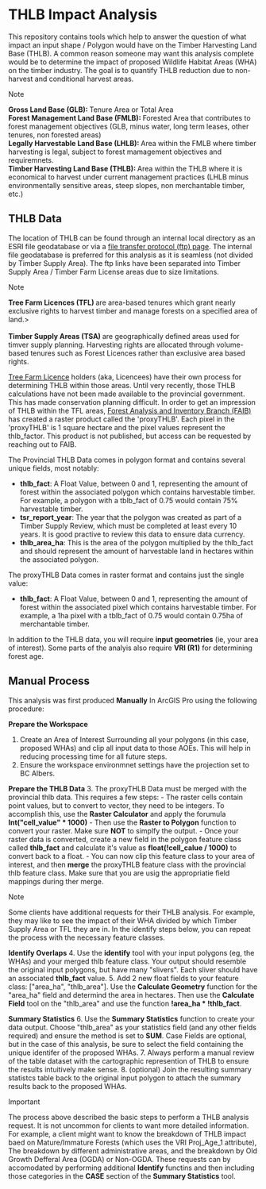 # THLB Impact Analysis
This repository contains tools which help to answer the question of what impact
an input shape / Polygon would have on the Timber Harvesting Land Base (THLB). A 
common reason someone may want this analysis complete would be to determine the 
impact of proposed Wildlife Habitat Areas (WHA) on the timber industry. The 
goal is to quantify THLB reduction due to non-harvest and conditional harvest 
areas.

>[!Note]
><strong>Gross Land Base (GLB): </strong>Tenure Area or Total Area<br />
><strong>Forest Management Land Base (FMLB): </strong>Forested Area that contributes to forest management objectives (GLB, minus water, long term leases, other tenures, non forested areas)<br />
><strong>Legally Harvestable Land Base (LHLB): </strong>Area within the FMLB where timber harvesting is legal, subject to forest mamagement objectives and requiremnets. <br />
><strong>Timber Harvesting Land Base (THLB): </strong>Area within the THLB where it is economical to harvest under current management practices (LHLB minus environmentally sensitive areas, steep slopes, non merchantable timber, etc.)

## THLB Data
The location of THLB can be found through an internal local directory as an ESRI
file geodatabase or via a [file transfer protocol (ftp) page](https://www.for.gov.bc.ca/ftp/HTS/external/!publish/DataCatalogue_FAIB_Data/THLB/). The internal file geodatabase is preferred for this analysis as it is
seamless (not divided by Timber Supply Area). The ftp links have been separated 
into Timber Supply Area / Timber Farm License areas due to size limitations. 

>[!Note]
><strong>Tree Farm Licences (TFL) </strong>are area-based tenures which grant nearly exclusive rights to harvest timber and manage forests on a specified area of land.><br />
><br />
><strong>Timber Supply Areas (TSA) </strong>are geographically defined areas used for timver supply planning. Harvesting rights are allocated through volume-based tenures such as Forest Licences rather than exclusive area based rights. 
><br />

[Tree Farm Licence](https://www2.gov.bc.ca/gov/content/industry/forestry/forest-tenures/timber-harvesting-rights/tfl) holders (aka, Licencees) have their own process for determining THLB within those areas. Until very recently, those THLB calculations have not been made available to the provincial government. This has made conservation planning difficult. In order to get an impression of THLB within the TFL areas, [Forest Analysis and Inventory Branch (FAIB)](https://www2.gov.bc.ca/gov/content/industry/forestry/managing-our-forest-resources/forest-inventory) has created a raster product called the 'proxyTHLB'. Each pixel in the 'proxyTHLB' is 1 square hectare and the pixel values represent the thlb_factor. This product is not published, but access can be requested by reaching out to FAIB.

The Provincial THLB Data comes in polygon format and contains several unique fields, most notably:
- **thlb_fact**: A Float Value, between 0 and 1, representing the amount of forest within the associated polygon which contains harvestable timber. For example, a polygon with a tblb_fact of 0.75 would contain 75% harvestable timber.
- **tsr_report_year**: The year that the polygon was created as part of a Timber Supply Review, which must be completed at least every 10 years. It is good practive to review this data to ensure data currency.
- **thlb_area_ha**: This is the area of the polygon multiplied by the thlb_fact and should represent the amount of harvestable land in hectares within the associated polygon.

The proxyTHLB Data comes in raster format and contains just the single value:
- **thlb_fact**: A Float Value, between 0 and 1, representing the amount of forest within the associated pixel which contains harvestable timber. For example, a 1ha pixel with a tblb_fact of 0.75 would contain 0.75ha of merchantable timber.

In addition to the THLB data, you will require **input geometries** (ie, your
area of interest). Some parts of the analyis also require **VRI (R1)** for determining forest age. 

## Manual Process
This analysis was first produced **Manually** In ArcGIS Pro using the following 
procedure:

**Prepare the Workspace**
1. Create an Area of Interest Surrounding all your polygons (in this case, proposed WHAs) and clip all input data to those AOEs. This will help in reducing processing time for all future steps.
2. Ensure the workspace environmnet settings have the projection set to BC Albers.

**Prepare the THLB Data**
3. The proxyTHLB Data must be merged with the provincial thlb data. This requires a few steps:
    - The raster cells contain point values, but to convert to vector, they need to be integers. To accomplish this, use the **Raster Calculator** and apply the forumula **Int("cell_value" * 1000)**
    - Then use the **Raster to Polygon** function to convert your raster. Make sure **NOT** to simplfy the output. 
    - Once your raster data is converted, create a new field in the polygon feature class called **thlb_fact** and calculate it's value as **float(!cell_calue / 1000)** to convert back to a float.
    - You can now clip this feature class to your area of interest, and then **merge** the proxyTHLB feature class with the provincial thlb feature class. Make sure that you are usig the appropriatie field mappings during ther merge.

>[!Note]
>Some clients have additional requests for their THLB analysis. For example, they may like to see the impact of their WHA divided by which Timber Supply Area or TFL they are in. In the identify steps below, you can repeat the process with the necessary feature classes. 

**Identify Overlaps**
4. Use the **identify** tool with your input polygons (eg, the WHAs) and your merged thlb feature class. Your output should resemble the original input polygons, but have many "slivers". Each sliver should have an associated **thlb_fact** value. 
5. Add 2 new float fields to your feature class: ["area_ha", "thlb_area"]. Use the **Calculate Geometry** function for the "area_ha" field and determind the area in hectares. Then use the **Calculate Field** tool on the "thlb_area" and use the function **!area_ha * !thlb_fact**. 

**Summary Statistics**
6. Use the **Summary Statistics** function to create your data output. Choose "thlb_area" as your statistics field (and any other fields required) and ensure the method is set to **SUM**. Case Fields are optional, but in the case of this analysis, be sure to select the field containing the unique identifer of the proposed WHAs. 
7. Always perform a manual review of the table dataset with the cartographic represention of THLB to ensure the results intuitively make sense. 
8. (optional) Join the resulting summary statistcs table back to the original input polygon to attach the summary results back to the proposed WHAs.

>[!Important]
>The process above described the basic steps to perform a THLB analysis request. It is not uncommon for clients to want more detailed information. For example, a client might want to know the breakdown of THLB impact baed on Mature/Immature Forests (which uses the VRI Proj_Age_1 attribute), The breakdown by different administrative areas, and the breakdown by Old Growth Defferal Area (OGDA) or Non-OGDA. These requests can by accomodated by performing additional **Identify** functins and then including those categories in the **CASE** section of the **Summary Statistics** tool.

<!-- 
- Sapsucker
- Williams Sapsucker, At-
- THLB, designed based on the habitat attributes
- Going into forest consultated and going into THLB Impacts
- Trying to go in with our own numbers
- Timber Supply Impact

- Proposed, Within the Proposed WHA Just within the Kootenay Boundary
WHSE_WILDLIFE_MANAGEMENT.WCP_WHA_PROPOSED_SP, refer to the proposal to see the numbers needed to run
4-140, 4-347 to 4-378


- Scripted
- Mostly in the Boundary TSA, One is in the Cranbrook, and some in the 

- Splitting out the THLB into Mature and Immature, 
- Map Product
- Just an Excel File summarizing the in the 

- Immature, Mature, Total
- Each Row
- Merchantable Timber
- Look into it, 
- 
- Timeline, May 23rd for Turnaround time,


- Want to know how much, a bunch of these polygons overlap with old growth deferral areas
- Not legal,  
- So how 


Categories, Hectares
Immature, Mature, Immature-OGMA, Mature OGMA, Total


4-140
4-347-4-378

Connect with Will Burt regarding Mature/ Immature Discrete Classes (80 years?)

Look into Why so many of the WHAs are not in the THLB
- 

WHSE_FOREST_VEGETATION.OGSR_SUPPRTD_OG_HRVST_DFRL_SP

Asb about THLB that exists, but not classified as Mature/Immature (IE, not in the VRI)

Ask Will who has access to upload proposed WHAs

Old Growth Strategic Review, Separate from OGMAs, maybe done by FAIB, Tried to identify all the ogam, and certain priority conservation areas
- Areas that FAIB wants to Defer, and also a technical advisory panel

58.87 / 76.99
 -->